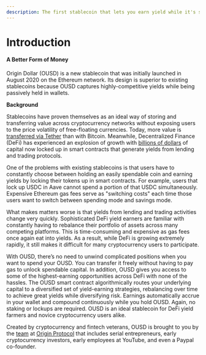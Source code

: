 ```yaml
---
description: The first stablecoin that lets you earn yield while it's still in your wallet
---
```


# Introduction

#### **A Better Form of Money**

Origin Dollar \(OUSD\) is a new stablecoin that was initially launched in August 2020 on the Ethereum network. Its design is superior to existing stablecoins because OUSD captures highly-competitive yields while being passively held in wallets.

**Background**

Stablecoins have proven themselves as an ideal way of storing and transferring value across cryptocurrency networks without exposing users to the price volatility of free-floating currencies. Today, more value is [transferred via Tether](https://www.bloomberg.com/news/articles/2019-10-01/tether-not-bitcoin-likely-the-world-s-most-used-cryptocurrency) than with Bitcoin. Meanwhile, Decentralized Finance \(DeFi\) has experienced an explosion of growth with [billions of dollars](https://defipulse.com/) of capital now locked up in smart contracts that generate yields from lending and trading protocols. 

One of the problems with existing stablecoins is that users have to constantly choose between holding an easily spendable coin and earning yields by locking their tokens up in smart contracts. For example, users that lock up USDC in Aave cannot spend a portion of that USDC simultaneously. Expensive Ethereum gas fees serve as "switching costs" each time those users want to switch between spending mode and savings mode. 

What makes matters worse is that yields from lending and trading activities change very quickly. Sophisticated DeFi yield earners are familiar with constantly having to rebalance their portfolio of assets across many competing platforms. This is time-consuming and expensive as gas fees once again eat into yields. As a result, while DeFi is growing extremely rapidly, it still makes it difficult for many cryptocurrency users to participate.

With OUSD, there’s no need to unwind complicated positions when you want to spend your OUSD. You can transfer it freely without having to pay gas to unlock spendable capital. In addition, OUSD gives you access to some of the highest-earning opportunities across DeFi with none of the hassles. The OUSD smart contract algorithmically routes your underlying capital to a diversified set of yield-earning strategies, rebalancing over time to achieve great yields while diversifying risk. Earnings automatically accrue in your wallet and compound continuously while you hold OUSD. Again, no staking or lockups are required. OUSD is an ideal stablecoin for DeFi yield farmers and novice cryptocurrency users alike.

Created by cryptocurrency and fintech veterans, OUSD is brought to you by the [team](https://www.originprotocol.com/team) at [Origin Protocol](https://www.originprotocol.com) that includes serial entrepreneurs, early cryptocurrency investors, early employees at YouTube, and even a Paypal co-founder. 

